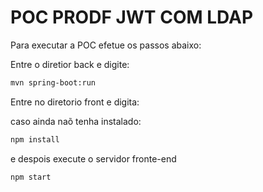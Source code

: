 # POC PRODF JWT COM LDAP

Para executar a POC efetue os passos abaixo:

Entre o diretior back e digite:

```bash
mvn spring-boot:run
```

Entre no diretorio front e digita:

caso ainda naõ tenha instalado:

```bash
npm install
```

e despois execute o servidor fronte-end

```bash
npm start
```

